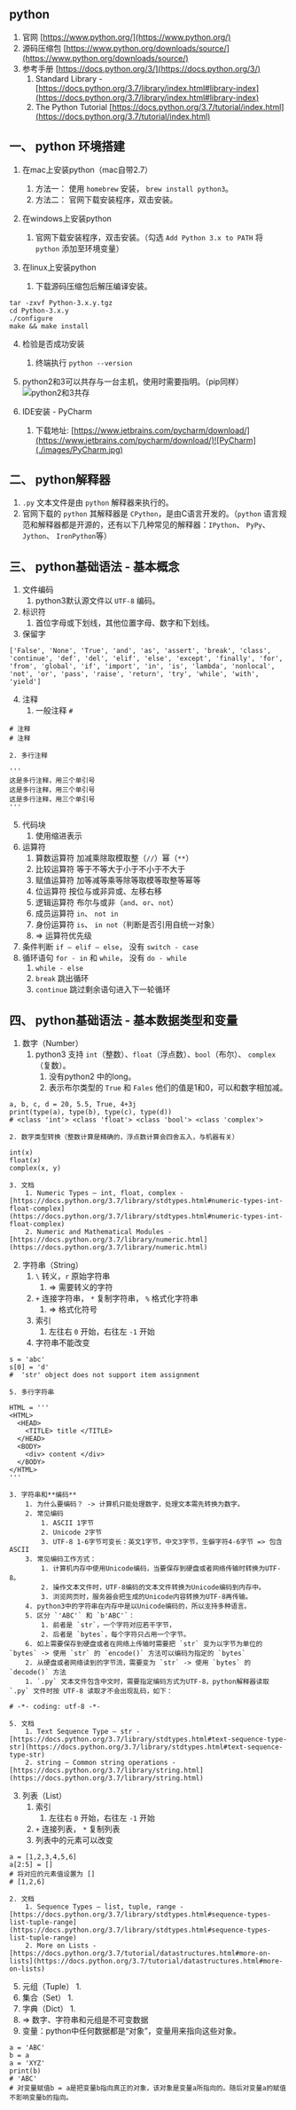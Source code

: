 ## python
1. 官网 [https://www.python.org/](https://www.python.org/)
3. 源码压缩包 [https://www.python.org/downloads/source/](https://www.python.org/downloads/source/)
2. 参考手册 [https://docs.python.org/3/](https://docs.python.org/3/)
	1. Standard Library - [https://docs.python.org/3.7/library/index.html#library-index](https://docs.python.org/3.7/library/index.html#library-index)
	2. The Python Tutorial [https://docs.python.org/3.7/tutorial/index.html](https://docs.python.org/3.7/tutorial/index.html)


## 一、 python 环境搭建
1. 在mac上安装python（mac自带2.7）
	1. 方法一： 使用 `homebrew` 安装， `brew install python3`。
	1. 方法二： 官网下载安装程序，双击安装。

2. 在windows上安装python
	1. 官网下载安装程序，双击安装。（勾选 `Add Python 3.x to PATH` 将 `python` 添加至环境变量）

3. 在linux上安装python
	1. 下载源码压缩包后解压编译安装。
```
tar -zxvf Python-3.x.y.tgz
cd Python-3.x.y
./configure
make && make install
```

4. 检验是否成功安装
	1. 终端执行 `python --version`

5. python2和3可以共存与一台主机，使用时需要指明。（pip同样）![python2和3共存](./images/py23.PNG)
6. IDE安装 - PyCharm
	1. 下载地址: [https://www.jetbrains.com/pycharm/download/](https://www.jetbrains.com/pycharm/download/)![PyCharm](./images/PyCharm.jpg)

## 二、 python解释器
1. `.py` 文本文件是由 `python` 解释器来执行的。
2. 官网下载的 `python` 其解释器是 `CPython`，是由C语言开发的。（`python` 语言规范和解释器都是开源的，还有以下几种常见的解释器：`IPython`、 `PyPy`、 `Jython`、 `IronPython`等）

## 三、 python基础语法 - 基本概念
1. 文件编码
	1. python3默认源文件以 `UTF-8` 编码。
2. 标识符
	1. 首位字母或下划线，其他位置字母、数字和下划线。
3. 保留字
```
['False', 'None', 'True', 'and', 'as', 'assert', 'break', 'class', 'continue', 'def', 'del', 'elif', 'else', 'except', 'finally', 'for', 'from', 'global', 'if', 'import', 'in', 'is', 'lambda', 'nonlocal', 'not', 'or', 'pass', 'raise', 'return', 'try', 'while', 'with', 'yield']
```
4. 注释
	1.  一般注释 `#`
```
# 注释
# 注释
```
	2. 多行注释
```
'''
这是多行注释，用三个单引号
这是多行注释，用三个单引号 
这是多行注释，用三个单引号
'''
```
5. 代码块
	1. 使用缩进表示
6. 运算符
	1. 算数运算符 加减乘除取模取整（`//`）幂（`**`）
	2. 比较运算符 等于不等大于小于不小于不大于
	3. 赋值运算符 加等减等乘等除等取模等取整等幂等
	4. 位运算符 按位与或非异或、左移右移
	5. 逻辑运算符 布尔与或非（`and`、`or`、`not`）
	6. 成员运算符 `in`、 `not in`
	7. 身份运算符 `is`、 `in not`（判断是否引用自统一对象）
	8. => 运算符优先级
6. 条件判断 `if – elif – else`， 没有 `switch - case`
7. 循环语句 `for - in` 和 `while`， 没有 `do - while`
	1. `while - else` 
	2. `break` 跳出循环
	3. `continue` 跳过剩余语句进入下一轮循环

## 四、 python基础语法 - 基本数据类型和变量
1. 数字（Number）
	1. python3 支持 `int`（整数）、`float`（浮点数）、`bool`（布尔）、 `complex`（复数）。
		1. 没有python2 中的long。
		2. 表示布尔类型的 `True` 和 `Fales` 他们的值是1和0，可以和数字相加减。
```
a, b, c, d = 20, 5.5, True, 4+3j
print(type(a), type(b), type(c), type(d))
# <class 'int'> <class 'float'> <class 'bool'> <class 'complex'>
```
	2. 数字类型转换（整数计算是精确的，浮点数计算会四舍五入，与机器有关）
```
int(x)
float(x)
complex(x, y)
```
	3. 文档 
		1. Numeric Types — int, float, complex - [https://docs.python.org/3.7/library/stdtypes.html#numeric-types-int-float-complex](https://docs.python.org/3.7/library/stdtypes.html#numeric-types-int-float-complex)
		2. Numeric and Mathematical Modules - [https://docs.python.org/3.7/library/numeric.html](https://docs.python.org/3.7/library/numeric.html)
2. 字符串（String）
	1. `\` 转义，`r` 原始字符串
		1. => 需要转义的字符
	2. `+` 连接字符串， `*` 复制字符串， `%` 格式化字符串
		1. => 格式化符号
	4. 索引
		1. 左往右 `0` 开始，右往左 `-1` 开始
	4. 字符串不能改变
```
s = 'abc'
s[0] = 'd'
#  'str' object does not support item assignment
```
	5. 多行字符串
```
HTML = '''
<HTML>
  <HEAD>
	<TITLE> title </TITLE>
  </HEAD>
  <BODY>
	<div> content </div>
  </BODY>
</HTML>
'''
```
	3. 字符串和**编码**
		1. 为什么要编码？ -> 计算机只能处理数字，处理文本需先转换为数字。
		2. 常见编码
			1. ASCII 1字节
			2. Unicode 2字节
			3. UTF-8 1-6字节可变长：英文1字节，中文3字节，生僻字符4-6字节 => 包含ASCII
		3. 常见编码工作方式：
			1. 计算机内存中使用Unicode编码，当要保存到硬盘或者网络传输时转换为UTF-8。
			2. 操作文本文件时，UTF-8编码的文本文件转换为Unicode编码到内存中。
			3. 浏览网页时，服务器会把生成的Unicode内容转换为UTF-8再传输。
		4. python3中的字符串在内存中是以Unicode编码的，所以支持多种语言。
		5. 区分 `'ABC'` 和 `b'ABC'`：
			1. 前者是 `str`，一个字符对应若干字节，
			2. 后者是 `bytes`，每个字符只占用一个字节。
		6. 如上需要保存到硬盘或者在网络上传输时需要把 `str` 变为以字节为单位的 `bytes` -> 使用 `str` 的 `encode()` 方法可以编码为指定的 `bytes`
		2. 从硬盘或者网络读到的字节流，需要变为 `str` -> 使用 `bytes` 的 `decode()` 方法
		1. `.py` 文本文件包含中文时，需要指定编码方式为UTF-8，python解释器读取 `.py` 文件时按 UTF-8 读取才不会出现乱码，如下：
```
# -*- coding: utf-8 -*-
```
	5. 文档
		1. Text Sequence Type — str - [https://docs.python.org/3.7/library/stdtypes.html#text-sequence-type-str](https://docs.python.org/3.7/library/stdtypes.html#text-sequence-type-str)
		2. string — Common string operations - [https://docs.python.org/3.7/library/string.html](https://docs.python.org/3.7/library/string.html)
3. 列表（List）
	1. 索引
		1. 左往右 `0` 开始，右往左 `-1` 开始
	1. `+` 连接列表， `*` 复制列表
	2. 列表中的元素可以改变
```
a = [1,2,3,4,5,6]
a[2:5] = [] 
# 将对应的元素值设置为 [] 
# [1,2,6]
```
	2. 文档
		1. Sequence Types — list, tuple, range - [https://docs.python.org/3.7/library/stdtypes.html#sequence-types-list-tuple-range](https://docs.python.org/3.7/library/stdtypes.html#sequence-types-list-tuple-range)
		2. More on Lists - [https://docs.python.org/3.7/tutorial/datastructures.html#more-on-lists](https://docs.python.org/3.7/tutorial/datastructures.html#more-on-lists)
5. 元组（Tuple）
	1. 
5. 集合（Set）
	1. 
6. 字典（Dict）
	1. 
7. => 数字、字符串和元组是不可变数据
8. 变量：python中任何数据都是“对象”，变量用来指向这些对象。
```
a = 'ABC'
b = a
a = 'XYZ'
print(b)
# 'ABC'
# 对变量赋值b = a是把变量b指向真正的对象，该对象是变量a所指向的。随后对变量a的赋值不影响变量b的指向。
```



